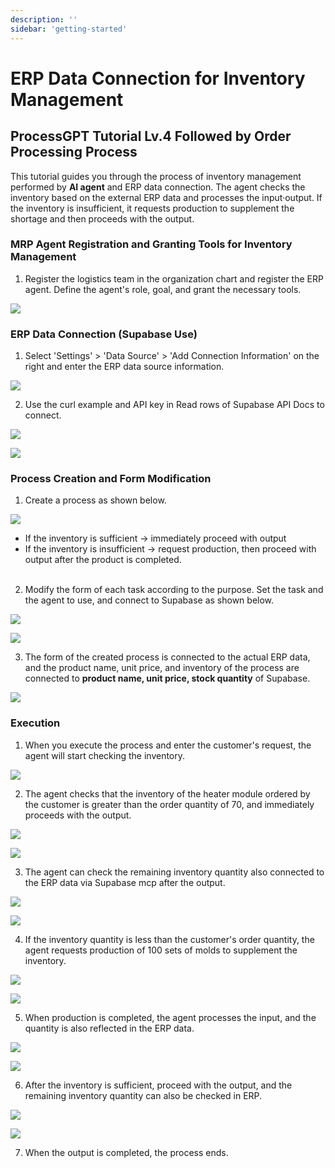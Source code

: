 ```yaml
---
description: ''
sidebar: 'getting-started'
---
```


# ERP Data Connection for Inventory Management

## ProcessGPT Tutorial Lv.4 Followed by Order Processing Process

This tutorial guides you through the process of inventory management performed by **AI agent** and ERP data connection. 
The agent checks the inventory based on the external ERP data and processes the input·output. If the inventory is insufficient, it requests production to supplement the shortage and then proceeds with the output.


### MRP Agent Registration and Granting Tools for Inventory Management

1. Register the logistics team in the organization chart and register the ERP agent. Define the agent's role, goal, and grant the necessary tools.

![](../../../uengine-image/process-gpt/tutorial/lv4-1.png)
<br>


### ERP Data Connection (Supabase Use)

1. Select 'Settings' > 'Data Source' > 'Add Connection Information' on the right and enter the ERP data source information.

![](../../../uengine-image/process-gpt/tutorial/lv4-2.png)
<br>

2. Use the curl example and API key in Read rows of Supabase API Docs to connect.

![](../../../uengine-image/process-gpt/tutorial/lv4-3.png)
<br>

![](../../../uengine-image/process-gpt/tutorial/lv4-17.png)
<br>



### Process Creation and Form Modification

1. Create a process as shown below. 

![](../../../uengine-image/process-gpt/tutorial/lv4-4.png)
- If the inventory is sufficient → immediately proceed with output
- If the inventory is insufficient → request production, then proceed with output after the product is completed.
<br><br>

2. Modify the form of each task according to the purpose. Set the task and the agent to use, and connect to Supabase as shown below.

![](../../../uengine-image/process-gpt/tutorial/lv4-19.png)
<br>

![](../../../uengine-image/process-gpt/tutorial/lv4-20.png)
<br>


3. The form of the created process is connected to the actual ERP data, and the product name, unit price, and inventory of the process are connected to **product name, unit price, stock quantity** of Supabase.

![](../../../uengine-image/process-gpt/tutorial/lv4-6.png)
<br>


### Execution

1. When you execute the process and enter the customer's request, the agent will start checking the inventory.

![](../../../uengine-image/process-gpt/tutorial/lv4-7.png)
<br>

2. The agent checks that the inventory of the heater module ordered by the customer is greater than the order quantity of 70, and immediately proceeds with the output.

![](../../../uengine-image/process-gpt/tutorial/lv4-8.png)

![](../../../uengine-image/process-gpt/tutorial/lv4-9.png)
<br>

3. The agent can check the remaining inventory quantity also connected to the ERP data via Supabase mcp after the output.

![](../../../uengine-image/process-gpt/tutorial/lv4-10.png)

![](../../../uengine-image/process-gpt/tutorial/lv4-11.png)
<br>

4. If the inventory quantity is less than the customer's order quantity, the agent requests production of 100 sets of molds to supplement the inventory.

![](../../../uengine-image/process-gpt/tutorial/lv4-12.png)

![](../../../uengine-image/process-gpt/tutorial/lv4-13.png)
<br>

5. When production is completed, the agent processes the input, and the quantity is also reflected in the ERP data.

![](../../../uengine-image/process-gpt/tutorial/lv4-14.png)

![](../../../uengine-image/process-gpt/tutorial/lv4-15.png)
<br>

6. After the inventory is sufficient, proceed with the output, and the remaining inventory quantity can also be checked in ERP.

![](../../../uengine-image/process-gpt/tutorial/lv4-14.png)

![](../../../uengine-image/process-gpt/tutorial/lv4-16.png)
<br>

7. When the output is completed, the process ends.
